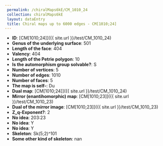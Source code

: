 ```yaml
--- 
 permalink: /chiralMaps6kE/CM_1010_24 
 collection: chiralMaps6kE
 layout: dataEntry
 title: Chiral maps up to 6000 edges - CM[1010;24]
---
```


- **ID**: [CM[1010;24]]({{ site.url }}/test/CM_1010_24)
- **Genus of the underlying surface**: 501
- **Length of the face**: 404
- **Valency**: 404
- **Length of the Petrie polygon**: 10
- **Is the automorphism group solvable?**: S
- **Number of vertices**: 5
- **Number of edges**: 1010
- **Number of faces**: 5
- **The map is self-**: Du
- **Dual map**: [CM[1010;24]]({{ site.url }}/test/CM_1010_24)
- **Mirror (enantihomorphic) map**: [CM[1010;23]]({{ site.url }}/test/CM_1010_23)
- **Dual of the mirror image**: [CM[1010;23]]({{ site.url }}/test/CM_1010_23)
- **Z_q-Exponent?**: 2
- **No idea**:  203:23
- **No idea**: Y
- **No idea**: Y
- **Skeleton**: Sk(5;2)^101
- **Some other kind of skeleton**: nan
